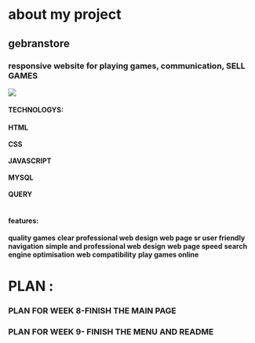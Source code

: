 # about my project
## gebranstore
 
 
 ### responsive website for playing games, communication, SELL GAMES 
  <img src="https://images.launchbox-app.com/9670ad95-016c-42a2-af83-6e679a890ba2.png">
 
#### TECHNOLOGYS:
 **HTML**<br></br>
 **CSS**<br></br>
 **JAVASCRIPT**<br></br>
 **MYSQL**<br></br>
 **QUERY**<br></br>


 #### features:
 **quality games**
 **clear professional web design**
 **web page sr user friendly navigation**
 **simple and professional web design**
 **web page speed**
 **search engine optimisation**
 **web compatibility**
 **play games online**

# PLAN :
### PLAN FOR WEEK 8-FINISH THE MAIN PAGE
### PLAN FOR WEEK 9- FINISH THE MENU AND README
